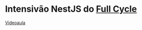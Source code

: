 # Intensivão NestJS do [Full Cycle](https://github.com/devfullcycle)

[Videoaula](https://www.youtube.com/watch?v=74Rks96yaAY)
